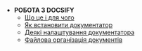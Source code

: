 - **РОБОТА З DOCSIFY**
  - [Що це і для чого](what_is_it_for.md)
  - [Як встановити документатор](install_tool.md)
  - [Деякі налаштування документатора](setting_tool.md)
  - [Файлова організація документів](docs_struct.md)
